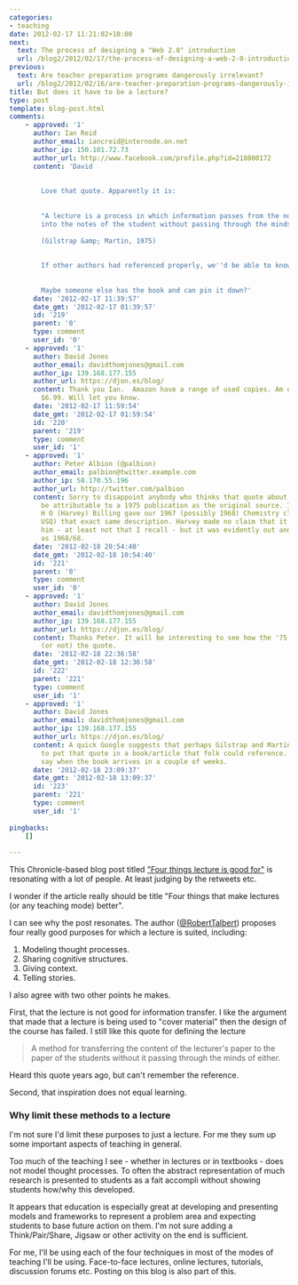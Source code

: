 ```yaml
---
categories:
- teaching
date: 2012-02-17 11:21:02+10:00
next:
  text: The process of designing a "Web 2.0" introduction
  url: /blog2/2012/02/17/the-process-of-designing-a-web-2-0-introduction/
previous:
  text: Are teacher preparation programs dangerously irrelevant?
  url: /blog2/2012/02/16/are-teacher-preparation-programs-dangerously-irrelevant/
title: But does it have to be a lecture?
type: post
template: blog-post.html
comments:
    - approved: '1'
      author: Ian Reid
      author_email: iancreid@internode.on.net
      author_ip: 150.101.72.73
      author_url: http://www.facebook.com/profile.php?id=218800172
      content: 'David
    
    
        Love that quote. Apparently it is:
    
    
        "A lecture is a process in which information passes from the notes of the lecturer
        into the notes of the student without passing through the minds of either."
    
        (Gilstrap &amp; Martin, 1975)
    
    
        If other authors had referenced properly, we''d be able to know the page number!!
    
    
        Maybe someone else has the book and can pin it down?'
      date: '2012-02-17 11:39:57'
      date_gmt: '2012-02-17 01:39:57'
      id: '219'
      parent: '0'
      type: comment
      user_id: '0'
    - approved: '1'
      author: David Jones
      author_email: davidthomjones@gmail.com
      author_ip: 139.168.177.155
      author_url: https://djon.es/blog/
      content: Thank you Ian.  Amazon have a range of used copies. Am ordering one for
        $6.99. Will let you know.
      date: '2012-02-17 11:59:54'
      date_gmt: '2012-02-17 01:59:54'
      id: '220'
      parent: '219'
      type: comment
      user_id: '1'
    - approved: '1'
      author: Peter Albion (@palbion)
      author_email: palbion@twitter.example.com
      author_ip: 58.170.55.196
      author_url: http://twitter.com/palbion
      content: Sorry to disappoint anybody who thinks that quote about the lecture might
        be attributable to a 1975 publication as the original source. I recall that W
        H O (Harvey) Billing gave our 1967 (possibly 1968) Chemistry class at QITDD (now
        USQ) that exact same description. Harvey made no claim that it was original to
        him - at least not that I recall - but it was evidently out and about as early
        as 1968/68.
      date: '2012-02-18 20:54:40'
      date_gmt: '2012-02-18 10:54:40'
      id: '221'
      parent: '0'
      type: comment
      user_id: '0'
    - approved: '1'
      author: David Jones
      author_email: davidthomjones@gmail.com
      author_ip: 139.168.177.155
      author_url: https://djon.es/blog/
      content: Thanks Peter. It will be interesting to see how the '75 publication references
        (or not) the quote.
      date: '2012-02-18 22:36:58'
      date_gmt: '2012-02-18 12:36:58'
      id: '222'
      parent: '221'
      type: comment
      user_id: '1'
    - approved: '1'
      author: David Jones
      author_email: davidthomjones@gmail.com
      author_ip: 139.168.177.155
      author_url: https://djon.es/blog/
      content: A quick Google suggests that perhaps Gilstrap and Martin were the first
        to put that quote in a book/article that folk could reference. Will see what the
        say when the book arrives in a couple of weeks.
      date: '2012-02-18 23:09:37'
      date_gmt: '2012-02-18 13:09:37'
      id: '223'
      parent: '221'
      type: comment
      user_id: '1'
    
pingbacks:
    []
    
---
```

This Chronicle-based blog post titled ["Four things lecture is good for"](http://chronicle.com/blognetwork/castingoutnines/2012/02/13/four-things-lecture-is-good-for/) is resonating with a lot of people. At least judging by the retweets etc.

I wonder if the article really should be title "Four things that make lectures (or any teaching mode) better".

I can see why the post resonates. The author ([@RobertTalbert](https://twitter.com/#!/roberttalbert)) proposes four really good purposes for which a lecture is suited, including:

1. Modeling thought processes.
2. Sharing cognitive structures.
3. Giving context.
4. Telling stories.

I also agree with two other points he makes.

First, that the lecture is not good for information transfer. I like the argument that made that a lecture is being used to "cover material" then the design of the course has failed. I still like this quote for defining the lecture

> A method for transferring the content of the lecturer's paper to the paper of the students without it passing through the minds of either.

Heard this quote years ago, but can't remember the reference.

Second, that inspiration does not equal learning.

### Why limit these methods to a lecture

I'm not sure I'd limit these purposes to just a lecture. For me they sum up some important aspects of teaching in general.

Too much of the teaching I see - whether in lectures or in textbooks - does not model thought processes. To often the abstract representation of much research is presented to students as a fait accompli without showing students how/why this developed.

It appears that education is especially great at developing and presenting models and frameworks to represent a problem area and expecting students to base future action on them. I'm not sure adding a Think/Pair/Share, Jigsaw or other activity on the end is sufficient.

For me, I'll be using each of the four techniques in most of the modes of teaching I'll be using. Face-to-face lectures, online lectures, tutorials, discussion forums etc. Posting on this blog is also part of this.